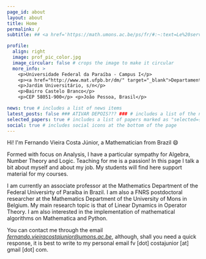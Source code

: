 ```yaml
---
page_id: about
layout: about
title: Home
permalink: /
subtitle: ## <a href='https://math.umons.ac.be/ps/fr/#:~:text=Le%20service%20assure%20les%20cours,du%20master%20en%20sciences%20mathématiques.'>Service de Probabilités et Statistique</a>. Université de Mons, Département de Mathématique.

profile:
  align: right
  image: prof_pic_color.jpg
  image_circular: false # crops the image to make it circular
  more_info: >
    <p>Universidade Federal da Paraíba - Campus I</p>
    <p><a href="http://www.mat.ufpb.br/dm/" target="_blank">Departamento de Matemática</a></p>
    <p>Jardim Universitário, s/n</p>
    <p>Bairro Castelo Branco</p>
    <p>CEP 58051-900</p> <p>João Pessoa, Brasil</p>

news: true # includes a list of news items
latest_posts: false ### ATIVAR DEPOIS??? ### # includes a list of the newest posts
selected_papers: true # includes a list of papers marked as "selected={true}"
social: true # includes social icons at the bottom of the page
---
```


Hi! I'm Fernando Vieira Costa Júnior, a Mathematician from Brazil :smile:

Formed with focus on Analysis, I have a particular sympathy for Algebra, Number Theory and Logic. Teaching for me is a passion! In this page I talk a bit about myself and about my job. My students will find here support material for my courses.

I am currently an associate professor at the Mathematics Department of the Federal Universirty of Paraíba in Brazil. I am also a FNRS postdoctoral researcher at the Mathematics Department of the University of Mons in Belgium. My main research topic is that of Linear Dynamics in Operator Theory. I am also interested in the implementation of mathematical algorithms on Mathematica and Python.

You can contact me through the email <a href="mailto:fernando.vieiracostajunior@umons.ac.be"><i>fernando.vieiracostajunior@umons.ac.be</i></a>, although, shall you need a quick response, it is best to write to my personal email <it>fv [dot] costajunior [at] gmail [dot] com</it>.
